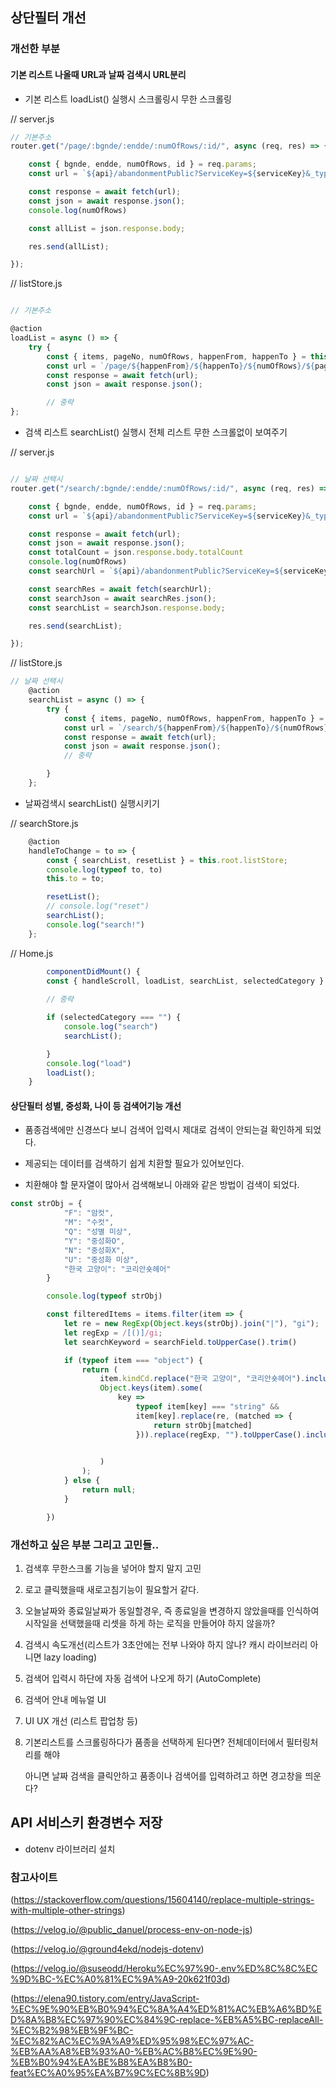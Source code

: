 ## 상단필터 개선

### 개선한 부분

#### 기본 리스트 나올때 URL과 날짜 검색시 URL분리

* 기본 리스트 loadList() 실행시 스크롤링시 무한 스크롤링 

// server.js
```javascript
// 기본주소
router.get("/page/:bgnde/:endde/:numOfRows/:id/", async (req, res) => {

	const { bgnde, endde, numOfRows, id } = req.params;
	const url = `${api}/abandonmentPublic?ServiceKey=${serviceKey}&_type=json&bgnde=${bgnde}&endde=${endde}&upkind=422400&numOfRows=${numOfRows}&pageNo=${id}`;

	const response = await fetch(url);
	const json = await response.json();
	console.log(numOfRows)

	const allList = json.response.body;

	res.send(allList);

});

```

// listStore.js
```javascript

// 기본주소

@action
loadList = async () => {
	try {
		const { items, pageNo, numOfRows, happenFrom, happenTo } = this;
		const url = `/page/${happenFrom}/${happenTo}/${numOfRows}/${pageNo}`;
		const response = await fetch(url);
		const json = await response.json();

		// 중략
};


```  

* 검색 리스트 searchList() 실행시 전체 리스트 무한 스크롤없이 보여주기

// server.js
```javascript

// 날짜 선택시
router.get("/search/:bgnde/:endde/:numOfRows/:id/", async (req, res) => {

	const { bgnde, endde, numOfRows, id } = req.params;
	const url = `${api}/abandonmentPublic?ServiceKey=${serviceKey}&_type=json&bgnde=${bgnde}&endde=${endde}&upkind=422400&numOfRows=${numOfRows}&pageNo=${id}`;

	const response = await fetch(url);
	const json = await response.json();
	const totalCount = json.response.body.totalCount
	console.log(numOfRows)
	const searchUrl = `${api}/abandonmentPublic?ServiceKey=${serviceKey}&_type=json&bgnde=${bgnde}&endde=${endde}&upkind=422400&numOfRows=${totalCount}&pageNo=${id}`;

	const searchRes = await fetch(searchUrl);
	const searchJson = await searchRes.json();
	const searchList = searchJson.response.body;

	res.send(searchList);

});

```

// listStore.js
``` javascript
// 날짜 선택시
	@action
	searchList = async () => {
		try {
			const { items, pageNo, numOfRows, happenFrom, happenTo } = this;
			const url = `/search/${happenFrom}/${happenTo}/${numOfRows}/${pageNo}`;
			const response = await fetch(url);
			const json = await response.json();
			// 중략

		} 
	};

```

* 날짜검색시 searchList() 실행시키기

// searchStore.js
``` javascript
	@action
	handleToChange = to => {
		const { searchList, resetList } = this.root.listStore;
		console.log(typeof to, to)
		this.to = to;

		resetList();
		// console.log("reset")
		searchList();
		console.log("search!")
	};

```
// Home.js
``` javascript
		componentDidMount() {
		const { handleScroll, loadList, searchList, selectedCategory } = this.props.listStore;
		
		// 중략

		if (selectedCategory === "") {
			console.log("search")
			searchList();

		}
		console.log("load")
		loadList();
	}

```


#### 상단필터 성별, 중성화, 나이 등 검색어기능 개선 

* 품종검색에만 신경쓰다 보니 검색어 입력시 제대로 검색이 안되는걸 확인하게 되었다.

* 제공되는 데이터를 검색하기 쉽게 치환할 필요가 있어보인다.

* 치환해야 할 문자열이 많아서 검색해보니 아래와 같은 방법이 검색이 되었다.


```javascript
const strObj = {
			"F": "암컷",
			"M": "수컷",
			"Q": "성별 미상",
			"Y": "중성화O",
			"N": "중성화X",
			"U": "중성화 미상",
			"한국 고양이": "코리안숏헤어"
		}

		console.log(typeof strObj)

		const filteredItems = items.filter(item => {
			let re = new RegExp(Object.keys(strObj).join("|"), "gi");
			let regExp = /[()]/gi;
			let searchKeyword = searchField.toUpperCase().trim()

			if (typeof item === "object") {
				return (
					item.kindCd.replace("한국 고양이", "코리안숏헤어").includes(selectedCategory) &&
					Object.keys(item).some(
						key =>
							typeof item[key] === "string" &&
							item[key].replace(re, (matched => {
								return strObj[matched]
							})).replace(regExp, "").toUpperCase().includes(searchKeyword)

						
					)
				);
			} else {
				return null;
			}

		})
```


### 개선하고 싶은 부분 그리고 고민들..

1. 검색후 무한스크롤 기능을 넣어야 할지 말지 고민

2. 로고 클릭했을때 새로고침기능이 필요할거 같다.
   
3. 오늘날짜와 종료일날짜가 동일할경우, 즉 종료일을 변경하지 않았을때를 인식하여 
시작일을 선택했을때 리셋을 하게 하는 로직을 만들어야 하지 않을까?

4. 검색시 속도개선(리스트가 3초안에는 전부 나와야 하지 않나? 캐시 라이브러리 아니면 lazy loading)

5. 검색어 입력시 하단에 자동 검색어 나오게 하기 (AutoComplete)

6. 검색어 안내 메뉴얼 UI 

7. UI UX 개선 (리스트 팝업창 등)

8. 기본리스트를 스크롤링하다가 품종을 선택하게 된다면? 전체데이터에서 필터링처리를 해야 

	아니면 날짜 검색을 클릭안하고 품종이나 검색어를 입력하려고 하면 경고창을 띄운다?


##  API 서비스키 환경변수 저장

* dotenv 라이브러리 설치
  

### 참고사이트

(https://stackoverflow.com/questions/15604140/replace-multiple-strings-with-multiple-other-strings)

(https://velog.io/@public_danuel/process-env-on-node-js)

(https://velog.io/@ground4ekd/nodejs-dotenv)

(https://velog.io/@suseodd/Heroku%EC%97%90-.env%ED%8C%8C%EC%9D%BC-%EC%A0%81%EC%9A%A9-20k621f03d)

(https://elena90.tistory.com/entry/JavaScript-%EC%9E%90%EB%B0%94%EC%8A%A4%ED%81%AC%EB%A6%BD%ED%8A%B8%EC%97%90%EC%84%9C-replace-%EB%A5%BC-replaceAll-%EC%B2%98%EB%9F%BC-%EC%82%AC%EC%9A%A9%ED%95%98%EC%97%AC-%EB%AA%A8%EB%93%A0-%EB%AC%B8%EC%9E%90-%EB%B0%94%EA%BE%B8%EA%B8%B0-feat%EC%A0%95%EA%B7%9C%EC%8B%9D)

